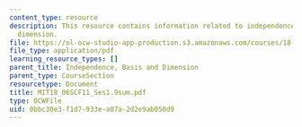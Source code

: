 ```yaml
---
content_type: resource
description: This resource contains information related to independence, basis, and
  dimension.
file: https://ol-ocw-studio-app-production.s3.amazonaws.com/courses/18-06sc-linear-algebra-fall-2011/0bbc30e3f1d7933ea07a2d2e9ab050d9_MIT18_06SCF11_Ses1.9sum.pdf
file_type: application/pdf
learning_resource_types: []
parent_title: Independence, Basis and Dimension
parent_type: CourseSection
resourcetype: Document
title: MIT18_06SCF11_Ses1.9sum.pdf
type: OCWFile
uid: 0bbc30e3-f1d7-933e-a07a-2d2e9ab050d9
---
```

